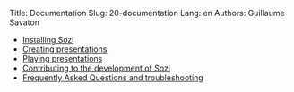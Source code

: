Title: Documentation
Slug: 20-documentation
Lang: en
Authors: Guillaume Savaton

* [Installing Sozi](|filename|install.md)
* [Creating presentations](|filename|create.md)
* [Playing presentations](|filename|play.md)
* [Contributing to the development of Sozi](|filename|contribute.md)
* [Frequently Asked Questions and troubleshooting](|filename|faq.md)
